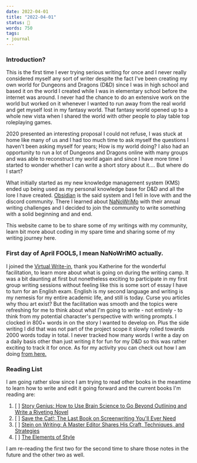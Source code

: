 ```yaml
---
date: 2022-04-01
title: "2022-04-01"
status: 🌱
words: 750
tags: 
- journal
---
```

### Introduction?
This is the first time I ever trying serious writing for once and I never really considered myself any sort of writer despite the fact I've been creating my own world for Dungeons and Dragons (D&D) since I was in high school and based it on the world I created while I was in elementary school before the internet was around. I never had the chance to do an extensive work on the world but worked on it whenever I wanted to run away from the real world and get myself lost in my fantasy world.  That fantasy world opened up to a whole new vista when I shared the world with other people to play table top roleplaying games. 

2020 presented an interesting proposal I could not refuse, I was stuck at home like many of us and I had too much time to ask myself the questions I haven't been asking myself for years; How is my world doing? I also had an opportunity to run a lot of Dungeons and Dragons online with many groups and was able to reconstruct my world again and since I have more time I started to wonder whether I can write a short story about it.... But where do I start?

What initially started as my new knowledge management system (KMS) ended up being used as my personal knowledge base for D&D and all the lore I have created. [Obsidian](http:www.obsidian.md) is the said system and I fell in love with and the discord community. There I learned about [NaNoWriMo](http:www.nanowrimo.org) with their annual writing challenges and I decided to join the community to write something with a solid beginning and and end. 

This website came to be to share some of my writings with my community, learn bit more about coding in my spare time and sharing some of my writing journey here.

### First day of April FOOLS, I mean NaNoWriMO actually. 
I joined the [Virtual Write-in](https://www.youtube.com/watch?v=utW1-FHDTOE&t=5s&ab_channel=NaNoWriMo), thank you Katherine for the wonderful facilitation, to learn more about what is going on during the writing camp. It was a bit daunting at first but nonetheless exciting to participate in my first group writing sessions without feeling like this is some sort of essay I have to turn for an English exam. English is my second language and writing is my nemesis for my entire academic life, and still is today. Curse you articles why thou art exist? But the facilitation was smooth and the topics were refreshing for me to think about what I'm going to write - not entirely - to think from my potential character's perspective with writing prompts. I clocked in 800+ words in on the story I wanted to develop on. Plus the side writing I did that was not part of the project scope it slowly rolled towards 2000 words today in total. I never tracked how many words I write a day on a daily basis other than just writing it for fun for my D&D so this was rather exciting to track it for once. As for my activity you can check out how I am doing [from here.](nanowrimo/202204/Introduction.md)

### Reading List
I am going rather slow since I am trying to read other books in the meantime to learn how to write and edit it going forward and the current books I'm reading are:
1. [ ] [Story Genius: How to Use Brain Science to Go Beyond Outlining and Write a Riveting Novel](https://www.amazon.ca/gp/product/B0180T2YZQ/ref=ppx_yo_dt_b_d_asin_title_o00?ie=UTF8&psc=1)
2. [ ] [Save the Cat!: The Last Book on Screenwriting You'll Ever Need](https://www.amazon.ca/Save-Cat-Last-Screenwriting-Youll-ebook/dp/B00340ESIS/ref=sr_1_1?crid=3JVS6DR00FNFU&keywords=save+the+cat&qid=1648897815&s=digital-text&sprefix=save+the+cat%2Cdigital-text%2C107&sr=1-1)
3. [ ] [Stein on Writing: A Master Editor Shares His Craft, Techniques, and Strategies](https://www.amazon.ca/Stein-Writing-Successful-Techniques-Strategies-ebook/dp/B00HFUJP5Y/ref=sr_1_1?crid=3GC7ZVQ4GW5E&keywords=stein+on+writing&qid=1648897794&s=digital-text&sprefix=stein+on+writing%2Cdigital-text%2C103&sr=1-1)
4. [ ] [The Elements of Style](https://www.amazon.ca/Elements-Style-William-Strunk-Jr/dp/1612931103/ref=sr_1_2_sspa?crid=AJ42LPTDO8ZC&keywords=elements+of+style&qid=1648897762&s=digital-text&sprefix=elements+of+style%2Cdigital-text%2C105&sr=1-2-spons&psc=1&spLa=ZW5jcnlwdGVkUXVhbGlmaWVyPUExRjJaUTM2SU9INzNPJmVuY3J5cHRlZElkPUEwNDk3MDcyMkFQNlZaQlEyRVg3SSZlbmNyeXB0ZWRBZElkPUEwMjg3NDYyMjRCV1VGWUVJN1EwRiZ3aWRnZXROYW1lPXNwX2F0ZiZhY3Rpb249Y2xpY2tSZWRpcmVjdCZkb05vdExvZ0NsaWNrPXRydWU=) 

I am re-reading the first two for the second time to share those notes in the future and the other two as well. 